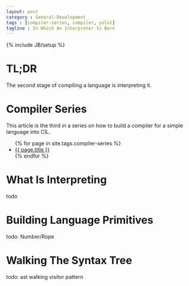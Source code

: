 ```yaml
---
layout: post
category : General-Development
tags : [compiler-series, compiler, yolol]
tagline : In Which An Interpreter Is Born
---
```

{% include JB/setup %}

# TL;DR

The second stage of compiling a language is interpreting it.

# Compiler Series

This article is the third in a series on how to build a compiler for a simple language into CIL.

<ul>
    {% for page in site.tags.compiler-series %}
    <li><a href="{{ page.url }}">{{ page.title }}</a></li>
    {% endfor %}
</ul>

# What Is Interpreting

todo

# Building Language Primitives

todo: Number/Rope

# Walking The Syntax Tree

todo: ast walking visitor pattern